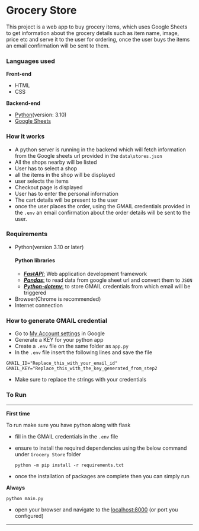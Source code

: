 # Grocery Store

This project is a web app to buy grocery items, which uses Google Sheets to get information about the grocery details such as item name, image, price etc and serve it to the user for ordering, once the user buys the items an email confirmation will be sent to them.

### Languages used

**Front-end**

- HTML
- CSS

**Backend-end**

- [Python](https://www.python.org/)(version: 3.10)
- [Google Sheets](https://www.google.com/sheets/about/)

### How it works

- A python server is running in the backend which will fetch information from the Google sheets url provided in the `data\stores.json`
- All the shops nearby will be listed
- User has to select a shop
- all the items in the shop will be displayed
- user selects the items
- Checkout page is displayed
- User has to enter the personal information
- The cart details will be present to the user
- once the user places the order, using the GMAIL credentials provided in the `.env` an email confirmation about the order details will be sent to the user.

### Requirements

- Python(version 3.10 or later)
  #### Python libraries
  - [**_FastAPI_**:](https://fastapi.tiangolo.com) Web application development framework
  - [**_Pandas_**:](https://pandas.pydata.org/) to read data from google sheet url and convert them to `JSON`
  - [**_Python-dotenv_**:](https://pypi.org/project/python-dotenv/) to store GMAIL credentials from which email will be triggered
- Browser(Chrome is recommended)
- Internet connection

### How to generate GMAIL credential

- Go to [My Account settings](https://myaccount.google.com/apppasswords?rapt=AEjHL4MHSjx3xJQhfDRLJ6NB4ZmT_qBJhbWkOyFuaYF-CSWpy50iEV-7BY6MJuuI93pB1QQ2ZxiD6UlcGcnEPnLNjQz3SQoGOg) in Google
- Generate a KEY for your python app
- Create a `.env` file on the same folder as `app.py`
- In the `.env` file insert the following lines and save the file

```
GMAIL_ID="Replace_this_with_your_email_id"
GMAIL_KEY="Replace_this_with_the_key_generated_from_step2
```

- Make sure to replace the strings with your credentials

### To Run

---

**First time**

To run make sure you have python along with flask

- fill in the GMAIL credentials in the `.env` file
- ensure to install the required dependencies using the below command under `Grocery Store` folder

  ```
  python -m pip install -r requirements.txt
  ```

- once the installation of packages are complete then you can simply run

**Always**

```
python main.py
```

- open your browser and navigate to the [localhost:8000](http://127.0.0.1:8000/) (or port you configured)

---
